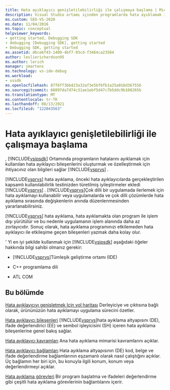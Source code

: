 ```yaml
---
title: Hata ayıklayıcı genişletilebilirliği ile çalışmaya başlama | Microsoft Docs
description: Visual Studio ortamı içinden programlarda hata ayıklamak için kullanılan hata ayıklayıcı bileşenlerini oluşturmaya ve özelleştirmeye başlayın.
ms.custom: SEO-VS-2020
ms.date: 11/04/2016
ms.topic: conceptual
helpviewer_keywords:
- getting started, Debugging SDK
- debugging [Debugging SDK], getting started
- Debugging SDK, getting started
ms.assetid: d6ce6f43-1409-4bf7-93cd-f3464ca23504
author: leslierichardson95
ms.author: lerich
manager: jmartens
ms.technology: vs-ide-debug
ms.workload:
- vssdk
ms.openlocfilehash: 87f6ff3bb423a32af3e5bf6fb1a25a016d367556
ms.sourcegitcommit: 68897da7d74c31ae1ebf5d47c7b5ddc9b108265b
ms.translationtype: MT
ms.contentlocale: tr-TR
ms.lasthandoff: 08/13/2021
ms.locfileid: "122043563"
---
```

# <a name="get-started-with-debugger-extensibility"></a>Hata ayıklayıcı genişletilebilirliği ile çalışmaya başlama
, [!INCLUDE[vsipsdk](../../extensibility/includes/vsipsdk_md.md)] Ortamında programların hatalarını ayıklamak için kullanılan hata ayıklayıcı bileşenlerini oluşturmak ve özelleştirmek için ihtiyacınız olan bilgileri sağlar [!INCLUDE[vsprvs](../../code-quality/includes/vsprvs_md.md)] .

 [!INCLUDE[vsprvs](../../code-quality/includes/vsprvs_md.md)] hata ayıklama, önceki hata ayıklayıcılarda gerçekleştirilen kapsamlı kullanılabilirlik testinizden türetilmiş iyileştirmeler ekledi [!INCLUDE[vsprvs](../../code-quality/includes/vsprvs_md.md)] . [!INCLUDE[vsprvs](../../code-quality/includes/vsprvs_md.md)]Çok dilli bir uygulamada ilerlemek için hata ayıklamayı kullanabilir veya uygulamalarda ve çok dilli çözümlerde hata ayıklama sırasında değişkenlerin anında düzenlenmesinden yararlanabilirsiniz.

 [!INCLUDE[vsprvs](../../code-quality/includes/vsprvs_md.md)] hata ayıklama, hata ayıklamakta olan program ile işlem dışı yürütülür ve bu nedenle uygulamanın işlem alanında daha az zorlayıcıdır. Sonuç olarak, hata ayıklama programınızı etkilemeden hata ayıklayıcı ile etkileşime geçen bileşenleri yazmak daha kolay olur.

 ' Yi en iyi şekilde kullanmak için [!INCLUDE[vsipsdk](../../extensibility/includes/vsipsdk_md.md)] aşağıdaki öğeler hakkında bilgi sahibi olmanız gerekir:

- [!INCLUDE[vsprvs](../../code-quality/includes/vsprvs_md.md)]Tümleşik geliştirme ortamı (IDE)

- C++ programlama dili

- ATL COM

## <a name="in-this-section"></a>Bu bölümde
 [Hata ayıklayıcıyı genişletmek Için yol haritası](../../extensibility/debugger/roadmap-for-extending-the-debugger.md) Derleyiciye ve çıktısına bağlı olarak, ürününüzün hata ayıklamayı uygulama sürecini özetler.

 [Hata ayıklayıcı bileşenleri](../../extensibility/debugger/debugger-components.md) [!INCLUDE[vsprvs](../../code-quality/includes/vsprvs_md.md)]hata ayıklama altyapısını (DE), ifade değerlendirici (EE) ve sembol işleyicisini (SH) içeren hata ayıklama bileşenlerine genel bakış sağlar.

 [Hata ayıklayıcı kavramları](../../extensibility/debugger/debugger-concepts.md) Ana hata ayıklama mimarisi kavramlarını açıklar.

 [Hata ayıklayıcı bağlamları](../../extensibility/debugger/debugger-contexts.md) Hata ayıklama altyapısının (DE) kod, belge ve ifade değerlendirme bağlamlarının eşzamanlı olarak nasıl çalıştığını açıklar. Üç bağlamın her biri için, bu konuyla ilgili konum, konum veya değerlendirmeyi açıklar.

 [Hata ayıklama görevleri](../../extensibility/debugger/debugging-tasks.md) Bir program başlatma ve ifadeleri değerlendirme gibi çeşitli hata ayıklama görevlerinin bağlantılarını içerir.
